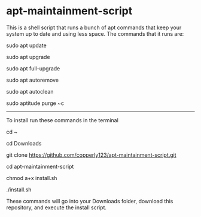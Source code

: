 # apt-maintainment-script
This is a shell script that runs a bunch of apt commands that keep your system up to date and using less space.
The commands that it runs are:

sudo apt update

sudo apt upgrade

sudo apt full-upgrade

sudo apt autoremove

sudo apt autoclean

sudo aptitude purge ~c

------------------------------------------------------

To install run these commands in the terminal

cd ~

cd Downloads

git clone https://github.com/copperly123/apt-maintainment-script.git

cd apt-maintainment-script

chmod a+x install.sh

./install.sh

These commands will go into your Downloads folder, download this repository, and execute the install script.
